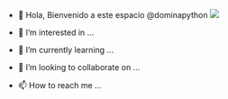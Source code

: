  - 👋 Hola, Bienvenido a este espacio @dominapython
 ![](https://github.com/dominapython/dominapython/blob/main/Facebook%20cover%20simple%20geom%C3%A9trico%20music%20playlist%20%5BLOFI%5D%20morado%20y%20amarillo%20verde.jpg)
  
- 👀 I’m interested in ...
- 🌱 I’m currently learning ...
- 💞️ I’m looking to collaborate on ...
- 📫 How to reach me ...

<!---
dominapython/dominapython is a ✨ special ✨ repository because its `README.md` (this file) appears on your GitHub profile.
You can click the Preview link to take a look at your changes.
--->
